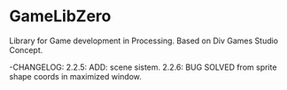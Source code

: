 # GameLibZero
Library for Game development in Processing.
Based on Div Games Studio Concept.


-CHANGELOG:
2.2.5: ADD: scene sistem.
2.2.6: BUG SOLVED from sprite shape coords in maximized window.
